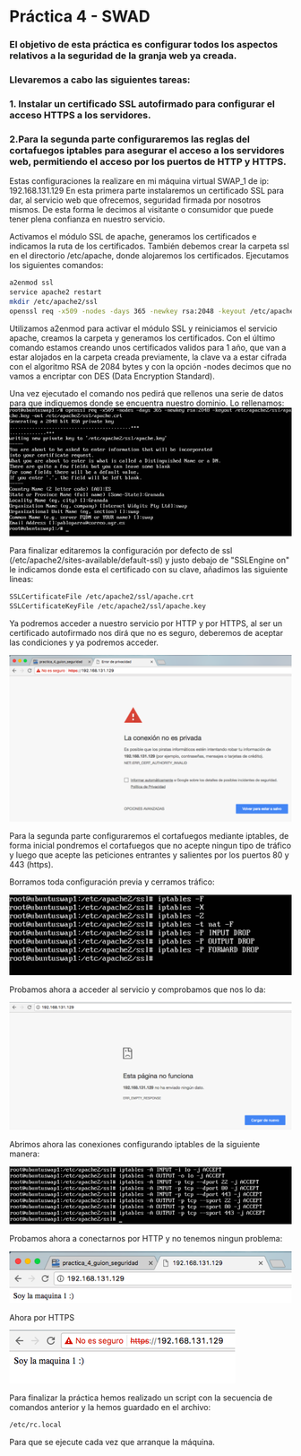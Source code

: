 # Práctica 4  - SWAD
### El objetivo de esta práctica es configurar todos los aspectos relativos a la seguridad de la granja web ya creada.
### Llevaremos a cabo las siguientes tareas:
### 1. Instalar un certificado SSL autofirmado para configurar el acceso HTTPS a los servidores. 
### 2.Para la segunda parte configuraremos las reglas del cortafuegos iptables para asegurar el acceso a los servidores web, permitiendo el acceso por los puertos de HTTP y HTTPS.


Estas configuraciones la realizare en mi máquina virtual SWAP_1 de ip: 192.168.131.129
En esta primera parte instalaremos un certificado SSL para dar, al servicio web que ofrecemos, seguridad firmada por nosotros mismos. De esta forma le decimos al visitante o consumidor que puede tener plena confianza en nuestro servicio.

Activamos el módulo SSL de apache, generamos los certificados e indicamos la ruta de los certificados. También debemos crear la carpeta ssl en el directorio /etc/apache, donde alojaremos los certificados. Ejecutamos los siguientes comandos: 

```bash
a2enmod ssl
service apache2 restart
mkdir /etc/apache2/ssl
openssl req -x509 -nodes -days 365 -newkey rsa:2048 -keyout /etc/apache2/ssl/apache.key -out /etc/apache2/ssl/apache.crt
```
Utilizamos a2enmod para activar el módulo SSL y reiniciamos el servicio apache, creamos la carpeta y generamos los certificados. Con el último comando estamos creando unos certificados validos para 1 año, que van a estar alojados en la carpeta creada previamente, la clave va a estar cifrada con el algoritmo RSA de 2084 bytes y con la opción -nodes decimos que no vamos a encriptar con DES (Data Encryption Standard).

Una vez ejecutado el comando nos pedirá que rellenos una serie de datos para que indiquemos donde se encuentra nuestro dominio. Lo rellenamos: 
![imagen](./registro_dominio.png)

Para finalizar editaremos la configuración por defecto de ssl (/etc/apache2/sites-available/default-ssl) y justo debajo de  "SSLEngine on" le indicamos donde esta el certificado con su clave, añadimos las siguiente lineas:

```bash
SSLCertificateFile /etc/apache2/ssl/apache.crt
SSLCertificateKeyFile /etc/apache2/ssl/apache.key
```

Ya podremos acceder a nuestro servicio por HTTP y por HTTPS, al ser un certificado autofirmado nos dirá que no es seguro, deberemos de aceptar las condiciones y ya podremos acceder.

![imagen](./https.png)


Para la segunda parte configuraremos el cortafuegos mediante iptables, de forma inicial pondremos el cortafuegos que no acepte ningun tipo de tráfico y luego que acepte las peticiones entrantes y salientes por los puertos 80 y 443 (https).

Borramos toda configuración previa y cerramos tráfico:

![imagen](./cerrar_conex.png)

Probamos ahora a acceder al servicio y comprobamos que nos lo da:

![imagen](./http_e.png)

Abrimos ahora las conexiones configurando iptables de la siguiente manera:

![imagen](abrir_conex.png)

Probamos ahora a conectarnos por HTTP y no tenemos ningun problema:

![imagen](http1.png)

Ahora por HTTPS

![imagen](https_1.png)

Para finalizar la práctica hemos realizado un script con la secuencia de comandos anterior y la hemos guardado en el archivo:

```bash
/etc/rc.local
```
Para que se ejecute cada vez que arranque la máquina.
